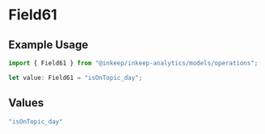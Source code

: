 # Field61

## Example Usage

```typescript
import { Field61 } from "@inkeep/inkeep-analytics/models/operations";

let value: Field61 = "isOnTopic_day";
```

## Values

```typescript
"isOnTopic_day"
```